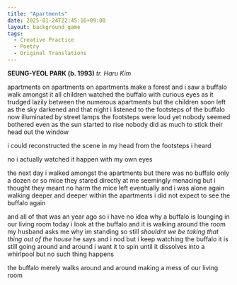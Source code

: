 ```yaml
---
title: "Apartments"
date: 2025-01-24T22:45:16+09:00
layout: background_game
tags:
  - Creative Practice
  - Poetry
  - Original Translations
---
```


**SEUNG-YEOL PARK (b. 1993)**
*tr. Haru Kim*

apartments on apartments on apartments make a forest and i saw a buffalo walk amongst it all children watched the buffalo with curious eyes as it trudged lazily between the numerous apartments but the children soon left as the sky darkened and that night i listened to the footsteps of the buffalo now illuminated by street lamps the footsteps were loud yet nobody seemed bothered even as the sun started to rise nobody did as much to stick their head out the window

i could reconstructed the scene in my head from the footsteps i heard

no i actually watched it happen with my own eyes

the next day i walked amongst the apartments but there was no buffalo only a dozen or so mice they stared directly at me seemingly menacing but i thought they meant no harm the mice left eventually and i was alone again walking deeper and deeper within the apartments i did not expect to see the buffalo again

and all of that was an year ago so i have no idea why a buffalo is lounging in our living room today i look at the buffalo and it is walking around the room my husband asks me why im standing so still *shouldnt we be taking that thing out of the house* he says and i nod but i keep watching the buffalo it is still going around and around i want it to spin until it dissolves into a whirlpool but no such thing happens 

the buffalo merely walks around and around making a mess of our living room
